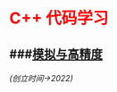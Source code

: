 
# <font color=red> C++ 代码学习 </font> 

###[模拟与高精度](https://qianmhyh.github.io/qianmhyh/)
-------------

###### (创立时间->2022)
